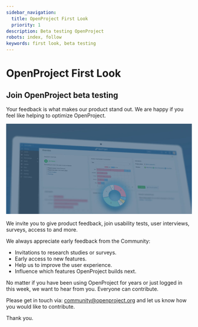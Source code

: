```yaml
---
sidebar_navigation:
  title: OpenProject First Look
  priority: 1
description: Beta testing OpenProject
robots: index, follow
keywords: first look, beta testing
---
```

# OpenProject First Look

## Join OpenProject beta testing

Your feedback is what makes our product stand out. We are happy if you feel like helping to optimize OpenProject. 

![OpenProject first look beta testing](openproject-first-look-beta-testing.jpg)

We invite you to give product feedback, join usability tests, user interviews, surveys, access to and more.

We always appreciate early feedback from the Community:

* Invitations to research studies or surveys.
* Early access to new features.
* Help us to improve the user experience.
* Influence which features OpenProject builds next.

No matter if you have been using OpenProject for years or just logged in this week, we want to hear from you. Everyone can contribute.

Please get in touch via: community@openproject.org and let us know how you would like to contribute.

Thank you.
